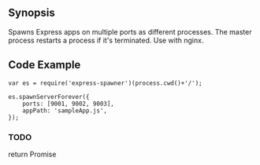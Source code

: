 ## Synopsis

Spawns Express apps on multiple ports as different processes.
The master process restarts a process if it's terminated.
Use with nginx.

## Code Example

```
var es = require('express-spawner')(process.cwd()+'/');

es.spawnServerForever({
    ports: [9001, 9002, 9003],
    appPath: 'sampleApp.js',
});

```

### TODO
return Promise